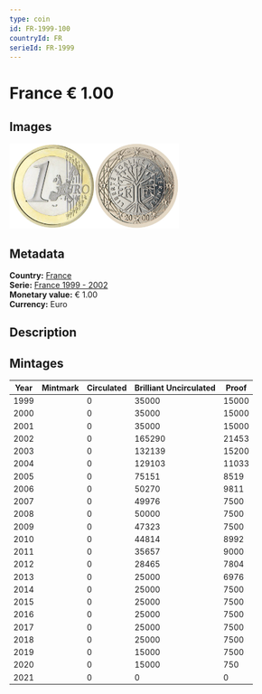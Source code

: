 ```yaml
---
type: coin
id: FR-1999-100
countryId: FR
serieId: FR-1999
---
```


# France € 1.00

## Images

<img src="../../../Images/common-2002-100.webp" height="150" alt="Front image"><img src="Images/france-1999-100.webp" height="150" alt="Back image">

## Metadata

**Country:** [France](../index.md)\
**Serie:** [France 1999 - 2002](index.md)\
**Monetary value:** € 1.00\
**Currency:** Euro

## Description

## Mintages

| Year | Mintmark | Circulated | Brilliant Uncirculated | Proof |
| ---- | -------- | ---------- | ---------------------- | ----- |
| 1999 |          | 0          | 35000                  | 15000 |
| 2000 |          | 0          | 35000                  | 15000 |
| 2001 |          | 0          | 35000                  | 15000 |
| 2002 |          | 0          | 165290                 | 21453 |
| 2003 |          | 0          | 132139                 | 15200 |
| 2004 |          | 0          | 129103                 | 11033 |
| 2005 |          | 0          | 75151                  | 8519  |
| 2006 |          | 0          | 50270                  | 9811  |
| 2007 |          | 0          | 49976                  | 7500  |
| 2008 |          | 0          | 50000                  | 7500  |
| 2009 |          | 0          | 47323                  | 7500  |
| 2010 |          | 0          | 44814                  | 8992  |
| 2011 |          | 0          | 35657                  | 9000  |
| 2012 |          | 0          | 28465                  | 7804  |
| 2013 |          | 0          | 25000                  | 6976  |
| 2014 |          | 0          | 25000                  | 7500  |
| 2015 |          | 0          | 25000                  | 7500  |
| 2016 |          | 0          | 25000                  | 7500  |
| 2017 |          | 0          | 25000                  | 7500  |
| 2018 |          | 0          | 25000                  | 7500  |
| 2019 |          | 0          | 15000                  | 7500  |
| 2020 |          | 0          | 15000                  | 750   |
| 2021 |          | 0          | 0                      | 0     |
